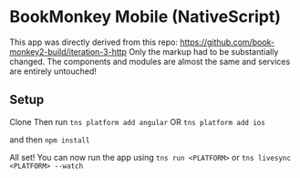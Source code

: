 # BookMonkey Mobile (NativeScript)

This app was directly derived from this repo:
https://github.com/book-monkey2-build/iteration-3-http
Only the markup had to be substantially changed. The components and modules are almost the same and services are entirely untouched!

## Setup

Clone
Then run 
`tns platform add angular` OR
`tns platform add ios`

and then `npm install`

All set! You can now run the app using `tns run <PLATFORM>` or `tns livesync <PLATFORM> --watch`
